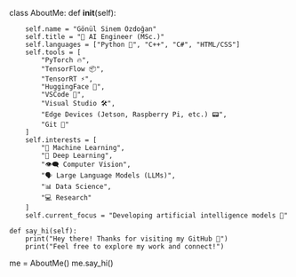 class AboutMe:
    def __init__(self):
    
        self.name = "Gönül Sinem Özdoğan"
        self.title = "🤖 AI Engineer (MSc.)"
        self.languages = ["Python 🐍", "C++", "C#", "HTML/CSS"]
        self.tools = [
            "PyTorch 🔥", 
            "TensorFlow 📦", 
            "TensorRT ⚡", 
            "HuggingFace 🤗", 
            "VSCode 📝", 
            "Visual Studio 🛠️", 
            "Edge Devices (Jetson, Raspberry Pi, etc.) 📟",
            "Git 🌱"
        ]
        self.interests = [
            "🤖 Machine Learning", 
            "🧠 Deep Learning", 
            "👁️‍🗨️ Computer Vision", 
            "🗣️ Large Language Models (LLMs)", 
            "📊 Data Science",
            "💻 Research"
        ]
        self.current_focus = "Developing artificial intelligence models 🤖"
    
    def say_hi(self):
        print("Hey there! Thanks for visiting my GitHub 👋")
        print("Feel free to explore my work and connect!")

me = AboutMe()
me.say_hi()
